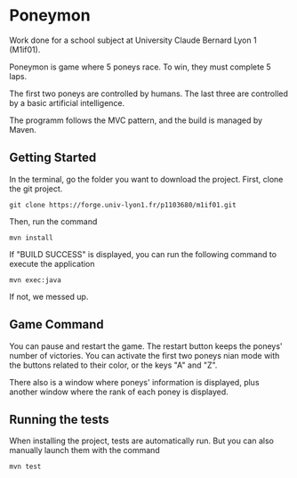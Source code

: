 # Poneymon

Work done for a school subject at University Claude Bernard Lyon 1 (M1if01).

Poneymon is game where 5 poneys race. To win, they must complete 5 laps.

The first two poneys are controlled by humans. The last three are controlled by a basic artificial intelligence.

The programm follows the MVC pattern, and the build is managed by Maven.

## Getting Started

In the terminal, go the folder you want to download the project.
First, clone the git project.

```
git clone https://forge.univ-lyon1.fr/p1103680/m1if01.git
```

Then, run the command
```
mvn install
```

If "BUILD SUCCESS" is displayed, you can run the following command to execute the application

```
mvn exec:java
```

If not, we messed up.

## Game Command 

You can pause and restart the game. The restart button keeps the poneys' number of victories.
You can activate the first two poneys nian mode with the buttons related to their color, or the keys "A" and "Z".

There also is a window where poneys' information is displayed, plus another window where the rank of each poney is displayed.


## Running the tests

When installing the project, tests are automatically run. But you can also manually launch them with the command
```
mvn test
```

